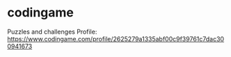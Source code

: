 # codingame

Puzzles and challenges
Profile: https://www.codingame.com/profile/2625279a1335abf00c9f39761c7dac300941673
